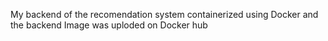 My backend of the recomendation system containerized using Docker and the backend Image was uploded on Docker hub
